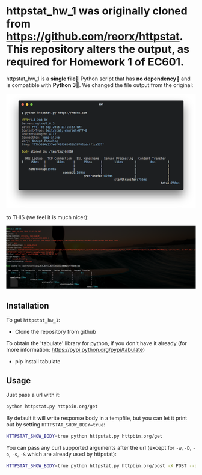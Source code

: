 # httpstat_hw_1 was originally cloned from https://github.com/reorx/httpstat. This repository alters the output, as required for Homework 1 of EC601.

httpstat_hw_1 is a **single file🌟** Python script that has **no dependency👏** and is compatible with **Python 3🍻**. We changed the file output from the original:

![screenshot](screenshot.png)

to THIS (we feel it is much nicer):

![screenshot](screenshot2.png)


## Installation

To get `httpstat_hw_1`:

- Clone the repository from github

To obtain the 'tabulate' library for python, if you don't have it already (for more information: https://pypi.python.org/pypi/tabulate)

- pip install tabulate


## Usage

Just pass a url with it:

```bash
python httpstat.py httpbin.org/get
```

By default it will write response body in a tempfile, but you can let it print out by setting `HTTPSTAT_SHOW_BODY=true`:

```bash
HTTPSTAT_SHOW_BODY=true python httpstat.py httpbin.org/get
```

You can pass any curl supported arguments after the url (except for `-w`, `-D`, `-o`, `-s`, `-S` which are already used by httpstat):

```bash
HTTPSTAT_SHOW_BODY=true python httpstat.py httpbin.org/post -X POST --data-urlencode "a=中文" -v
```
